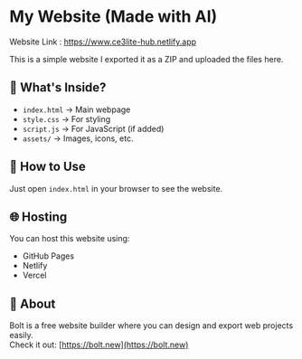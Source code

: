 # My Website (Made with AI)

Website Link : https://www.ce3lite-hub.netlify.app

This is a simple website 
I exported it as a ZIP and uploaded the files here.

## 📁 What's Inside?

- `index.html` → Main webpage  
- `style.css` → For styling  
- `script.js` → For JavaScript (if added)  
- `assets/` → Images, icons, etc.

## 🚀 How to Use

Just open `index.html` in your browser to see the website.

## 🌐 Hosting

You can host this website using:
- GitHub Pages
- Netlify
- Vercel

## 🧠 About

Bolt is a free website builder where you can design and export web projects easily.  
Check it out: [https://bolt.new](https://bolt.new)
